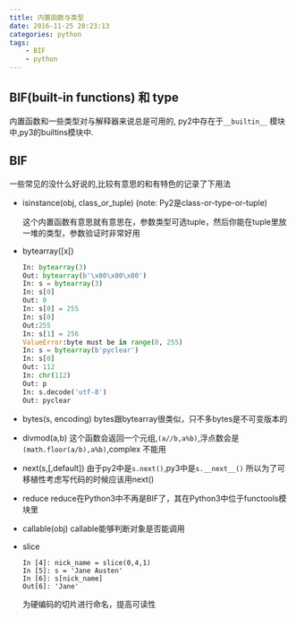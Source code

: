 ```yaml
---
title: 内置函数与类型
date: 2016-11-25 20:23:13
categories: python
tags: 
    - BIF
    - python
---
```

## BIF(built-in functions) 和 type
内置函数和一些类型对与解释器来说总是可用的, py2中存在于`__builtin__`
模块中,py3的builtins模块中.

## BIF
一些常见的没什么好说的,比较有意思的和有特色的记录了下用法

- isinstance(obj, class_or_tuple) (note: Py2是class-or-type-or-tuple)

    这个内置函数有意思就有意思在，参数类型可选tuple，然后你能在tuple里放
    一堆的类型，参数验证时非常好用

- bytearray([x[)
    ```python
    In: bytearray(3)
    Out: bytearray(b'\x00\x00\x00')
    In: s = bytearray(3)
    In: s[0]
    Out: 0
    In: s[0] = 255
    In: s[0]
    Out:255
    In: s[1] = 256
    ValueError:byte must be in range(0, 255)
    In: s = bytearray(b'pyclear')
    In: s[0]
    Out: 112
    In: chr(112)
    Out: p
    In: s.decode('utf-8')
    Out: pyclear
    ```

- bytes(s, encoding)
  bytes跟bytearray很类似，只不多bytes是不可变版本的
- divmod(a,b)
  这个函数会返回一个元组,`(a//b,a%b)`,浮点数会是`(math.floor(a/b),a%b)`,complex
  不能用
- next(s,[,default])
 由于py2中是`s.next()`,py3中是`s.__next__()`
 所以为了可移植性考虑写代码的时候应该用next()

- reduce
  reduce在Python3中不再是BIF了，其在Python3中位于functools模块里

- callable(obj)
  callable能够判断对象是否能调用

- slice
  ```
  In [4]: nick_name = slice(0,4,1)
  In [5]: s = 'Jane Austen'
  In [6]: s[nick_name]
  Out[6]: 'Jane'
  ```
  为硬编码的切片进行命名，提高可读性
